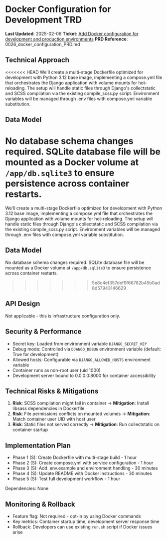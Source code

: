 # Docker Configuration for Development TRD

**Last Updated**: 2025-02-06
**Ticket**: [Add Docker configuration for development and production environments](https://github.com/MarcinOrlowski/pyggy-expense-tracker/issues/26)
**PRD Reference**: 0026_docker_configuration_PRD.md

## Technical Approach

<<<<<<< HEAD
We'll create a multi-stage Dockerfile optimized for development with Python 3.12 base image,
implementing a compose.yml file that orchestrates the Django application with volume mounts for
hot-reloading. The setup will handle static files through Django's collectstatic and SCSS
compilation via the existing compile_scss.py script. Environment variables will be managed through
.env files with compose.yml variable substitution.

## Data Model

No database schema changes required. SQLite database file will be mounted as a Docker volume at
`/app/db.sqlite3` to ensure persistence across container restarts.
=======
We'll create a multi-stage Dockerfile optimized for development with Python 3.12 base image, implementing a compose.yml file that orchestrates the Django application with volume mounts for hot-reloading. The setup will handle static files through Django's collectstatic and SCSS compilation via the existing compile_scss.py script. Environment variables will be managed through .env files with compose.yml variable substitution.

## Data Model

No database schema changes required. SQLite database file will be mounted as a Docker volume at `/app/db.sqlite3` to ensure persistence across container restarts.
>>>>>>> 5e8c4ef357def9f66782b45b0ad8d57943146629

## API Design

Not applicable - this is infrastructure configuration only.

## Security & Performance

- Secret key: Loaded from environment variable `DJANGO_SECRET_KEY`
- Debug mode: Controlled via `DJANGO_DEBUG` environment variable (default: True for development)
- Allowed hosts: Configurable via `DJANGO_ALLOWED_HOSTS` environment variable
- Container runs as non-root user (uid 1000)
- Development server bound to 0.0.0.0:8000 for container accessibility

## Technical Risks & Mitigations

1. **Risk**: SCSS compilation might fail in container → **Mitigation**: Install libsass dependencies in Dockerfile
2. **Risk**: File permissions conflicts on mounted volumes → **Mitigation**: Match container user UID with host user
3. **Risk**: Static files not served correctly → **Mitigation**: Run collectstatic on container startup

## Implementation Plan

- Phase 1 (S): Create Dockerfile with multi-stage build - 1 hour
- Phase 2 (S): Create compose.yml with service configuration - 1 hour
- Phase 3 (S): Add .env.example and environment handling - 30 minutes
- Phase 4 (S): Update README with Docker instructions - 30 minutes
- Phase 5 (S): Test full development workflow - 1 hour

Dependencies: None

## Monitoring & Rollback

- Feature flag: Not required - opt-in by using Docker commands
- Key metrics: Container startup time, development server response time
- Rollback: Developers can use existing `run.sh` script if Docker issues arise
